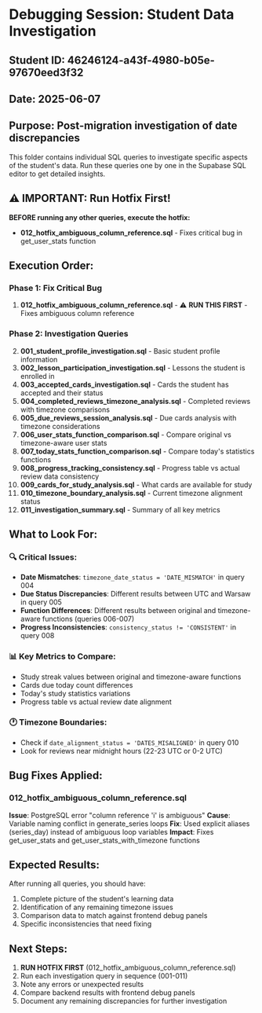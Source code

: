# Debugging Session: Student Data Investigation

## Student ID: 46246124-a43f-4980-b05e-97670eed3f32
## Date: 2025-06-07
## Purpose: Post-migration investigation of date discrepancies

This folder contains individual SQL queries to investigate specific aspects of the student's data. Run these queries one by one in the Supabase SQL editor to get detailed insights.

## ⚠️ IMPORTANT: Run Hotfix First!

**BEFORE running any other queries, execute the hotfix:**
- **012_hotfix_ambiguous_column_reference.sql** - Fixes critical bug in get_user_stats function

## Execution Order:

### Phase 1: Fix Critical Bug
1. **012_hotfix_ambiguous_column_reference.sql** - ⚠️ **RUN THIS FIRST** - Fixes ambiguous column reference

### Phase 2: Investigation Queries
2. **001_student_profile_investigation.sql** - Basic student profile information
3. **002_lesson_participation_investigation.sql** - Lessons the student is enrolled in
4. **003_accepted_cards_investigation.sql** - Cards the student has accepted and their status
5. **004_completed_reviews_timezone_analysis.sql** - Completed reviews with timezone comparisons
6. **005_due_reviews_session_analysis.sql** - Due cards analysis with timezone considerations
7. **006_user_stats_function_comparison.sql** - Compare original vs timezone-aware user stats
8. **007_today_stats_function_comparison.sql** - Compare today's statistics functions
9. **008_progress_tracking_consistency.sql** - Progress table vs actual review data consistency
10. **009_cards_for_study_analysis.sql** - What cards are available for study
11. **010_timezone_boundary_analysis.sql** - Current timezone alignment status
12. **011_investigation_summary.sql** - Summary of all key metrics

## What to Look For:

### 🔍 Critical Issues:
- **Date Mismatches**: `timezone_date_status = 'DATE_MISMATCH'` in query 004
- **Due Status Discrepancies**: Different results between UTC and Warsaw in query 005
- **Function Differences**: Different results between original and timezone-aware functions (queries 006-007)
- **Progress Inconsistencies**: `consistency_status != 'CONSISTENT'` in query 008

### 📊 Key Metrics to Compare:
- Study streak values between original and timezone-aware functions
- Cards due today count differences
- Today's study statistics variations
- Progress table vs actual review date alignment

### 🕐 Timezone Boundaries:
- Check if `date_alignment_status = 'DATES_MISALIGNED'` in query 010
- Look for reviews near midnight hours (22-23 UTC or 0-2 UTC)

## Bug Fixes Applied:

### 012_hotfix_ambiguous_column_reference.sql
**Issue**: PostgreSQL error "column reference 'i' is ambiguous"
**Cause**: Variable naming conflict in generate_series loops
**Fix**: Used explicit aliases (series_day) instead of ambiguous loop variables
**Impact**: Fixes get_user_stats and get_user_stats_with_timezone functions

## Expected Results:
After running all queries, you should have:
1. Complete picture of the student's learning data
2. Identification of any remaining timezone issues
3. Comparison data to match against frontend debug panels
4. Specific inconsistencies that need fixing

## Next Steps:
1. **RUN HOTFIX FIRST** (012_hotfix_ambiguous_column_reference.sql)
2. Run each investigation query in sequence (001-011)
3. Note any errors or unexpected results
4. Compare backend results with frontend debug panels
5. Document any remaining discrepancies for further investigation